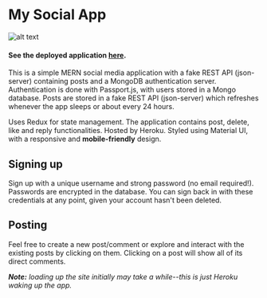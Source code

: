 # My Social App 
![alt text](https://raw.githubusercontent.com/tomierino/deployed-social-app/master/client/src/images/octopus.svg)
#### See the deployed application [here](https://fathomless-hollows-55304.herokuapp.com/).

This is a simple MERN social media application with a fake REST API (json-server) containing posts and a MongoDB authentication server. Authentication is done with Passport.js, with users stored in a Mongo database. Posts are stored in a fake REST API (json-server) which refreshes whenever the app sleeps or about every 24 hours. 

Uses Redux for state management. The application contains post, delete, like and reply functionalities. Hosted by Heroku. Styled using Material UI, with a responsive and **mobile-friendly** design.

## Signing up

Sign up with a unique username and strong password (no email required!). Passwords are encrypted in the database. You can sign back in with these credentials at any point, given your account hasn't been deleted.

## Posting

Feel free to create a new post/comment or explore and interact with the existing posts by clicking on them. Clicking on a post will show all of its direct comments.

*__Note:__ loading up the site initially may take a while--this is just Heroku waking up the app.*
